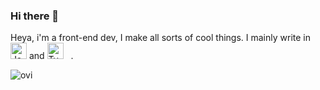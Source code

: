 ### Hi there 👋

Heya, i'm a front-end dev, I make all sorts of cool things. 
I mainly write in <img alt="JavaScript" width="26px" src="https://raw.github.com/LielAmar/Portfolio/master/public/svgs/javascript.svg" /> and <img alt="TypeScript" width="26px" src="https://raw.github.com/LielAmar/Portfolio/master/public/svgs/typescript.svg" />&nbsp;&nbsp;&nbsp;.

<img src="https://github-readme-stats.vercel.app/api/top-langs?username=Hatzilu&show_icons=true&locale=en&theme=chartreuse-dark" alt="ovi" />

<!--
<!--
**PawsOfDestruction/PawsOfDestruction** is a ✨ _special_ ✨ repository because its `README.md` (this file) appears on your GitHub profile.

Here are some ideas to get you started:

- 🔭 I’m currently working on ...
- 🌱 I’m currently learning ...
- 👯 I’m looking to collaborate on ...
- 🤔 I’m looking for help with ...
- 💬 Ask me about ...
- 📫 How to reach me: ...
- 😄 Pronouns: ...
- ⚡ Fun fact: ...
-->
